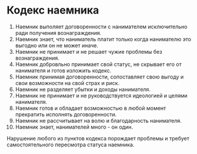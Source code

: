 # Кодекс наемника

1. Наемник выполяет договоренности с нанимателем исключительно ради получения вознаграждения.
0. Наемник знает, что наниматель платит только когда нанимателю это выгодно или он не может иначе.
0. Наемник не принимает и не решает чужие проблемы без вознаграждения.
0. Наемник добровльно принимает свой статус, не скрывает его от нанимателя и готов изложить кодекс.
0. Наемник принимая договоренности, сопоставляет свою выгоду и свои возможности на свой страх и риск.
0. Наемник не разделяет убытки и доходы нанимателя.
0. Наемник не принимает и не руководствуется идеологией и целями нанимателя.
0. Наемник готов и обладает возможностью в любой момент прекратить исполнять договоренности.
0. Наемник не рассчитывает на волю и благодарность нанимателя.
0. Наемник знает, нанимателей много - он один.

Нарушение любого из пунктов кодекса порождает проблемы и требует самостоятельного пересмотра статуса наемника.
